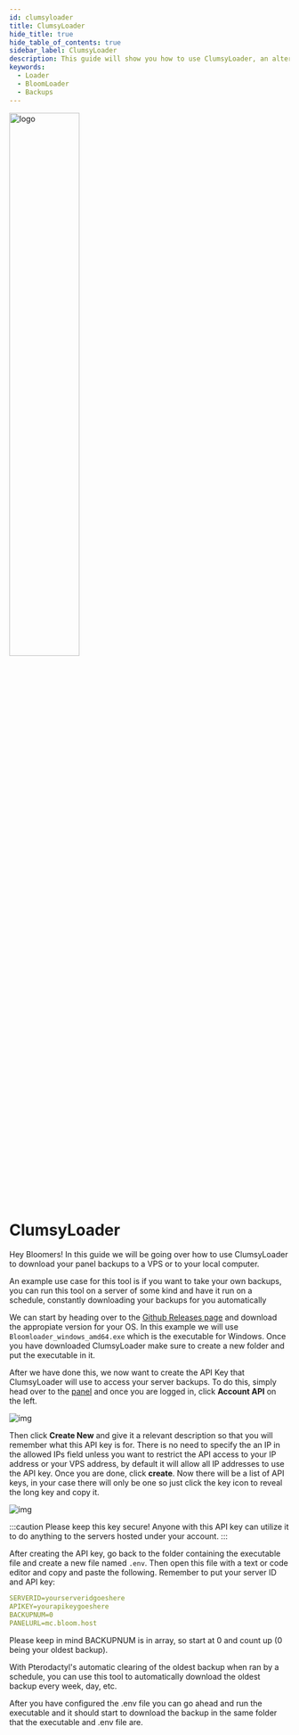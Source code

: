 ```yaml
---
id: clumsyloader
title: ClumsyLoader
hide_title: true
hide_table_of_contents: true
sidebar_label: ClumsyLoader
description: This guide will show you how to use ClumsyLoader, an alternative way to download your panel backups to your VPS or computer.
keywords:
  - Loader
  - BloomLoader
  - Backups
---
```


<div class="text--center">
<img src="https://bloom.host/logo-white.svg" alt="logo" height="50%" width="50%"/>
<h1>ClumsyLoader</h1>
</div>

Hey Bloomers! In this guide we will be going over how to use ClumsyLoader to download your panel backups to a VPS or to your local computer.

An example use case for this tool is if you want to take your own backups, you can run this tool on a server of some kind and have it run on a schedule, constantly downloading your backups for you automatically

We can start by heading over to the [Github Releases page](https://github.com/ClumsyAdmin/ClumsyLoader/releases) and download the appropiate version for your OS. In this example we will use ```Bloomloader_windows_amd64.exe``` which is the executable for Windows. Once you have downloaded ClumsyLoader make sure to create a new folder and put the executable in it.

After we have done this, we now want to create the API Key that ClumsyLoader will use to access your server backups. To do this, simply head over to the [panel](https://mc.bloom.host/) and once you are logged in, click **Account API** on the left.

<div class="text--center">
<img src={require('../../static/imgs/extras/srvcontrol/1.png').default} alt="img"/></div>

Then click **Create New** and give it a relevant description so that you will remember what this API key is for. There is no need to specify the an IP in the allowed IPs field unless you want to restrict the API access to your IP address or your VPS address, by default it will allow all IP addresses to use the API key. Once you are done, click **create**. Now there will be a list of API keys, in your case there will only be one so just click the key icon to reveal the long key and copy it. 

<div class="text--center">
<img src={require('../../static/imgs/extras/srvcontrol/2.png').default} alt="img"/></div>

:::caution
Please keep this key secure! Anyone with this API key can utilize it to do anything to the servers hosted under your account. 
:::

After creating the API key, go back to the folder containing the executable file and create a new file named ``.env``. Then open this file with a text or code editor and copy and paste the following. Remember to put your server ID and API key: 

```YAML
SERVERID=yourserveridgoeshere
APIKEY=yourapikeygoeshere
BACKUPNUM=0
PANELURL=mc.bloom.host
```

Please keep in mind BACKUPNUM is in array, so start at 0 and count up (0 being your oldest backup).

With Pterodactyl's automatic clearing of the oldest backup when ran by a schedule, you can use this tool to automatically download the oldest backup every week, day, etc.

After you have configured the .env file you can go ahead and run the executable and it should start to download the backup in the same folder that the executable and .env file are.
